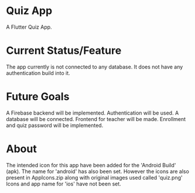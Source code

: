 # Quiz App

A Flutter Quiz App.

# Current Status/Feature


The app currently is not connected to any database.
It does not have any authentication build into it.

# Future Goals

A Firebase backend will be implemented.
Authentication will be used.
A database will be connected.
Frontend for teacher will be made.
Enrollment and quiz password will be implemented.

# About

The intended icon for this app have been added for the 'Android Build' (apk).
The name for 'android' has also been set.
However the icons are also present in AppIcons.zip along with original images used called 'quiz.png'
Icons and app name for 'ios'  have not been set.